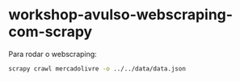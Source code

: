 # workshop-avulso-webscraping-com-scrapy

Para rodar o webscraping:

```bash
scrapy crawl mercadolivre -o ../../data/data.json
```
